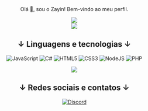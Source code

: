 <div align="center">
Olá 👋, sou o Zayin! Bem-vindo ao meu perfil.

![](https://github-readme-stats.vercel.app/api?username=zZayin&theme=dark&hide_border=false&include_all_commits=false&count_private=false)<br/>
![](https://github-readme-streak-stats.herokuapp.com/?user=zZayin&theme=dark&hide_border=false)<br/>

## ↓ Linguagens e tecnologias ↓

![JavaScript](https://img.shields.io/badge/javascript-%23323330.svg?style=for-the-badge&logo=javascript&logoColor=%23F7DF1E) 
![C#](https://img.shields.io/badge/c%23-%23239120.svg?style=for-the-badge&logo=csharp&logoColor=white) 
![HTML5](https://img.shields.io/badge/html5-%23E34F26.svg?style=for-the-badge&logo=html5&logoColor=white) 
![CSS3](https://img.shields.io/badge/css3-%231572B6.svg?style=for-the-badge&logo=css3&logoColor=white) 
![NodeJS](https://img.shields.io/badge/node.js-6DA55F?style=for-the-badge&logo=node.js&logoColor=white) 
![PHP](https://img.shields.io/badge/php-%23777BB4.svg?style=for-the-badge&logo=php&logoColor=white)

[![](https://visitcount.itsvg.in/api?id=zZayin&icon=0&color=0)](https://visitcount.itsvg.in)

## ↓ Redes sociais e contatos ↓

[![Discord](https://img.shields.io/badge/Discord-%237289DA.svg?logo=discord&logoColor=white)](https://discord.gg/.zayin)  

</div>
